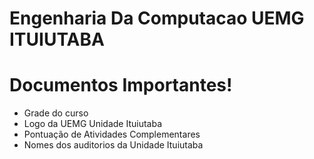 # Engenharia Da Computacao UEMG ITUIUTABA
# Documentos Importantes!
- Grade do curso
- Logo da UEMG Unidade Ituiutaba
- Pontuação de Atividades Complementares
- Nomes dos auditorios da Unidade Ituiutaba
